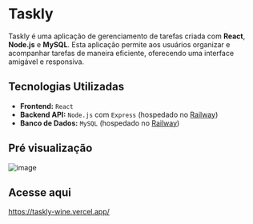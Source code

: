 # Taskly

Taskly é uma aplicação de gerenciamento de tarefas criada com **React**, **Node.js** e **MySQL**. Esta aplicação permite aos usuários organizar e acompanhar tarefas de maneira eficiente, oferecendo uma interface amigável e responsiva.

## Tecnologias Utilizadas

- **Frontend:** `React`
- **Backend API:** `Node.js` com `Express` (hospedado no [Railway](https://railway.app/invite/B9XCXGB65BY))
- **Banco de Dados:** `MySQL` (hospedado no [Railway](https://railway.app/invite/B9XCXGB65BY))

## Pré visualização

![image](https://github.com/user-attachments/assets/b23aef58-2c47-4582-a5f5-21672dd20d64)

## Acesse aqui
https://taskly-wine.vercel.app/
